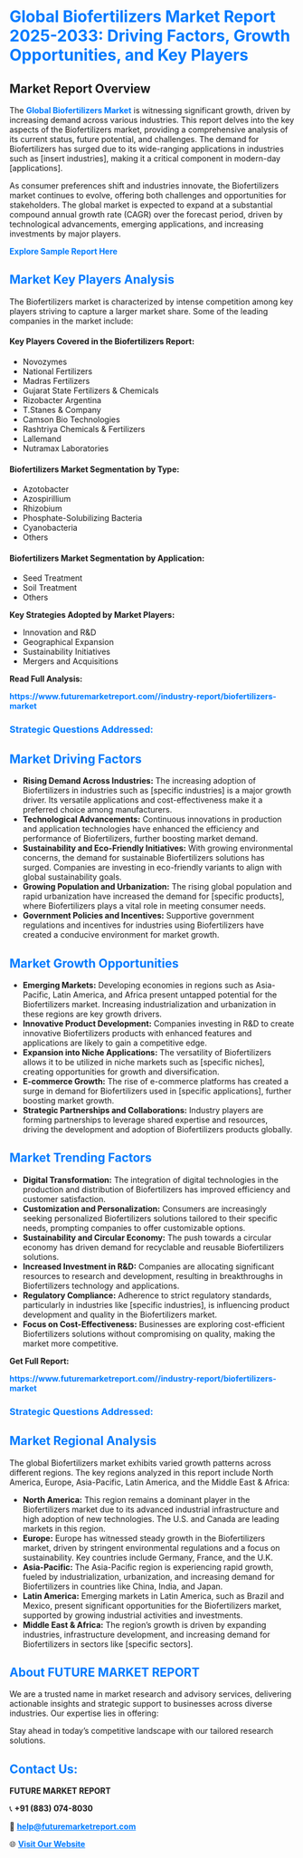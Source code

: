 <h1 style="color: #007BFF;">Global Biofertilizers Market Report 2025-2033: Driving Factors, Growth Opportunities, and Key Players</h1>

<section id="overview">
<h2>Market Report Overview</h2>
<p>The <a href="https://www.futuremarketreport.com//industry-report/biofertilizers-market" style="color: #007BFF; text-decoration: none;"><strong>Global Biofertilizers Market</strong></a> is witnessing significant growth, driven by increasing demand across various industries. This report delves into the key aspects of the Biofertilizers market, providing a comprehensive analysis of its current status, future potential, and challenges. The demand for Biofertilizers has surged due to its wide-ranging applications in industries such as [insert industries], making it a critical component in modern-day [applications].</p>
<p>As consumer preferences shift and industries innovate, the Biofertilizers market continues to evolve, offering both challenges and opportunities for stakeholders. The global market is expected to expand at a substantial compound annual growth rate (CAGR) over the forecast period, driven by technological advancements, emerging applications, and increasing investments by major players.</p>
</section>

<section id="overview">
<p><a href="https://www.futuremarketreport.com//request-sample/reportId=59338" style="color: #007BFF; text-decoration: none;"><strong>Explore Sample Report Here</strong></a></p>
</section>

<section id="key-players">
<h2 style="color: #007BFF;">Market Key Players Analysis</h2>
<p>The Biofertilizers market is characterized by intense competition among key players striving to capture a larger market share. Some of the leading companies in the market include:</p>
<h4>Key Players Covered in the Biofertilizers Report:</h4>
<ul><li>Novozymes</li><li>National Fertilizers</li><li>Madras Fertilizers</li><li>Gujarat State Fertilizers &amp; Chemicals</li><li>Rizobacter Argentina</li><li>T.Stanes &amp; Company</li><li>Camson Bio Technologies</li><li>Rashtriya Chemicals &amp; Fertilizers</li><li>Lallemand</li><li>Nutramax Laboratories</li></ul>
<h4>Biofertilizers Market Segmentation by Type:</h4>
<ul><li>Azotobacter</li><li>Azospirillium</li><li>Rhizobium</li><li>Phosphate-Solubilizing Bacteria</li><li>Cyanobacteria</li><li>Others</li></ul>

<h4>Biofertilizers Market Segmentation by Application:</h4>
<ul><li>Seed Treatment</li><li>Soil Treatment</li><li>Others</li></ul>
<p><strong>Key Strategies Adopted by Market Players:</strong></p>
<ul>
<li>Innovation and R&D</li>
<li>Geographical Expansion</li>
<li>Sustainability Initiatives</li>
<li>Mergers and Acquisitions</li>
</ul>
</section>

<section>
<p><strong>Read Full Analysis: </strong></p><a href="https://www.futuremarketreport.com//industry-report/biofertilizers-market" style="color: #007BFF; text-decoration: none;"><strong>https://www.futuremarketreport.com//industry-report/biofertilizers-market</strong></a>
<h3 style="color: #007BFF;">Strategic Questions Addressed:</h3>
</section>

<section id="driving-factors">
<h2 style="color: #007BFF;">Market Driving Factors</h2>
<ul>
<li><strong>Rising Demand Across Industries:</strong> The increasing adoption of Biofertilizers in industries such as [specific industries] is a major growth driver. Its versatile applications and cost-effectiveness make it a preferred choice among manufacturers.</li>
<li><strong>Technological Advancements:</strong> Continuous innovations in production and application technologies have enhanced the efficiency and performance of Biofertilizers, further boosting market demand.</li>
<li><strong>Sustainability and Eco-Friendly Initiatives:</strong> With growing environmental concerns, the demand for sustainable Biofertilizers solutions has surged. Companies are investing in eco-friendly variants to align with global sustainability goals.</li>
<li><strong>Growing Population and Urbanization:</strong> The rising global population and rapid urbanization have increased the demand for [specific products], where Biofertilizers plays a vital role in meeting consumer needs.</li>
<li><strong>Government Policies and Incentives:</strong> Supportive government regulations and incentives for industries using Biofertilizers have created a conducive environment for market growth.</li>
</ul>
</section>

<section id="growth-opportunities">
<h2 style="color: #007BFF;">Market Growth Opportunities</h2>
<ul>
<li><strong>Emerging Markets:</strong> Developing economies in regions such as Asia-Pacific, Latin America, and Africa present untapped potential for the Biofertilizers market. Increasing industrialization and urbanization in these regions are key growth drivers.</li>
<li><strong>Innovative Product Development:</strong> Companies investing in R&D to create innovative Biofertilizers products with enhanced features and applications are likely to gain a competitive edge.</li>
<li><strong>Expansion into Niche Applications:</strong> The versatility of Biofertilizers allows it to be utilized in niche markets such as [specific niches], creating opportunities for growth and diversification.</li>
<li><strong>E-commerce Growth:</strong> The rise of e-commerce platforms has created a surge in demand for Biofertilizers used in [specific applications], further boosting market growth.</li>
<li><strong>Strategic Partnerships and Collaborations:</strong> Industry players are forming partnerships to leverage shared expertise and resources, driving the development and adoption of Biofertilizers products globally.</li>
</ul>
</section>

<section id="trending-factors">
<h2 style="color: #007BFF;">Market Trending Factors</h2>
<ul>
<li><strong>Digital Transformation:</strong> The integration of digital technologies in the production and distribution of Biofertilizers has improved efficiency and customer satisfaction.</li>
<li><strong>Customization and Personalization:</strong> Consumers are increasingly seeking personalized Biofertilizers solutions tailored to their specific needs, prompting companies to offer customizable options.</li>
<li><strong>Sustainability and Circular Economy:</strong> The push towards a circular economy has driven demand for recyclable and reusable Biofertilizers solutions.</li>
<li><strong>Increased Investment in R&D:</strong> Companies are allocating significant resources to research and development, resulting in breakthroughs in Biofertilizers technology and applications.</li>
<li><strong>Regulatory Compliance:</strong> Adherence to strict regulatory standards, particularly in industries like [specific industries], is influencing product development and quality in the Biofertilizers market.</li>
<li><strong>Focus on Cost-Effectiveness:</strong> Businesses are exploring cost-efficient Biofertilizers solutions without compromising on quality, making the market more competitive.</li>
</ul>
</section>

<section>
<p><strong>Get Full Report: </strong></p><a href="https://www.futuremarketreport.com//industry-report/biofertilizers-market" style="color: #007BFF; text-decoration: none;"><strong>https://www.futuremarketreport.com//industry-report/biofertilizers-market</strong></a>
<h3 style="color: #007BFF;">Strategic Questions Addressed:</h3>
</section>


<section id="regional-analysis">
<h2 style="color: #007BFF;">Market Regional Analysis</h2>
<p>The global Biofertilizers market exhibits varied growth patterns across different regions. The key regions analyzed in this report include North America, Europe, Asia-Pacific, Latin America, and the Middle East & Africa:</p>
<ul>
<li><strong>North America:</strong> This region remains a dominant player in the Biofertilizers market due to its advanced industrial infrastructure and high adoption of new technologies. The U.S. and Canada are leading markets in this region.</li>
<li><strong>Europe:</strong> Europe has witnessed steady growth in the Biofertilizers market, driven by stringent environmental regulations and a focus on sustainability. Key countries include Germany, France, and the U.K.</li>
<li><strong>Asia-Pacific:</strong> The Asia-Pacific region is experiencing rapid growth, fueled by industrialization, urbanization, and increasing demand for Biofertilizers in countries like China, India, and Japan.</li>
<li><strong>Latin America:</strong> Emerging markets in Latin America, such as Brazil and Mexico, present significant opportunities for the Biofertilizers market, supported by growing industrial activities and investments.</li>
<li><strong>Middle East & Africa:</strong> The region’s growth is driven by expanding industries, infrastructure development, and increasing demand for Biofertilizers in sectors like [specific sectors].</li>
</ul>
</section>

<footer>
<h2 style="color: #007BFF;">About FUTURE MARKET REPORT</h2>
<p>We are a trusted name in market research and advisory services, delivering actionable insights and strategic support to businesses across diverse industries. Our expertise lies in offering:</p>

<p>Stay ahead in today’s competitive landscape with our tailored research solutions.</p>

<h2 style="color: #007BFF;">Contact Us:</h2>
<p><strong>FUTURE MARKET REPORT</strong></p>
<p>📞 <strong>+91 (883) 074-8030</strong></p>
<p>📧 <strong><a href="mailto:help@futuremarketreport.com" style="color: #007BFF;">help@futuremarketreport.com</a></strong></p>
<p>🌐 <strong><a href="https://www.futuremarketreport.com/" style="color: #007BFF;">Visit Our Website</a></strong></p>
</footer>